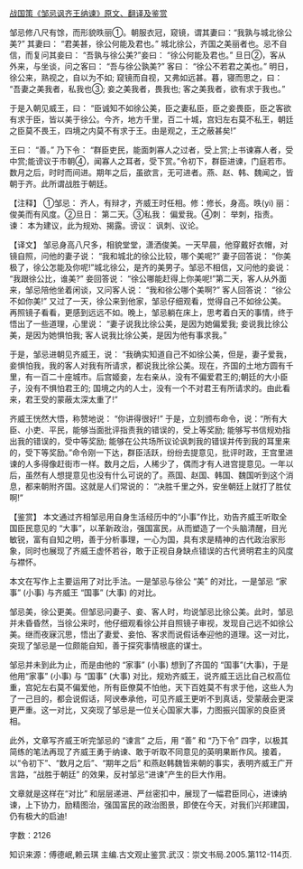 [战国策《邹忌讽齐王纳谏》原文、翻译及鉴赏](https://www.vrrw.net/wx/14035.html)

邹忌修八尺有馀，而形貌昳丽①。朝服衣冠，窥镜，谓其妻曰：“我孰与城北徐公美?” 其妻曰： “君美甚，徐公何能及君也。” 城北徐公，齐国之美丽者也。忌不自信，而复问其妾曰： “吾孰与徐公美?”妾曰： “徐公何能及君也。” 旦日②，客从外来，与坐谈，问之客曰： “吾与徐公孰美?” 客曰： “徐公不若君之美也。” 明日，徐公来，熟视之，自以为不如; 窥镜而自视，又弗如远甚。暮，寝而思之，曰： “吾妻之美我者，私我也③; 妾之美我者，畏我也; 客之美我者，欲有求于我也。”

于是入朝见威王，曰： “臣诚知不如徐公美，臣之妻私臣，臣之妾畏臣，臣之客欲有求于臣，皆以美于徐公。今齐，地方千里，百二十城，宫妇左右莫不私王，朝廷之臣莫不畏王，四境之内莫不有求于王。由是观之，王之蔽甚矣!”

王曰： “善。” 乃下令： “群臣吏民，能面刺寡人之过者，受上赏;上书谏寡人者，受中赏;能谤议于市朝④，闻寡人之耳者，受下赏。”令初下，群臣进谏，门庭若市。数月之后，时时而间进。期年之后，虽欲言，无可进者。燕、赵、韩、魏闻之，皆朝于齐。此所谓战胜于朝廷。

【注释】 ①邹忌： 齐人，有辩才，齐威王时任相。修：修长，身高。昳(yi) 丽：俊美而有风度。②旦日： 第二天。③私我： 偏爱我。④刺： 举刺，指责。谏： 本为建议，此为规劝、揭露。谤议： 讽刺、议论。



【译文】 邹忌身高八尺多，相貌堂堂，潇洒俊美。一天早晨，他穿戴好衣帽，对镜自照，问他的妻子说： “我和城北的徐公比较，哪个美呢?” 妻子回答说： “你美极了，徐公怎能及你呢!”城北徐公，是齐的美男子。邹忌不相信，又问他的妾说： “我跟徐公比，谁美?” 妾回答说： “徐公哪能赶得上你美呢!”第二天，客人从外面来，邹忌陪他坐着闲谈，又问客人说： “我和徐公哪个美啊?” 客人回答说： “徐公不如你美!” 又过了一天，徐公来到他家，邹忌仔细观看，觉得自己不如徐公美。再照镜子看看，更感到远远不如。晚上，邹忌躺在床上，思考着白天的事情，终于悟出了一些道理，心里说： “妻子说我比徐公美，是因为她偏爱我; 妾说我比徐公美，是因为她惧怕我; 客人说我比徐公美，是因为他有事求我。”

于是，邹忌进朝见齐威王，说： “我确实知道自己不如徐公美，但是，妻子爱我，妾惧怕我，我的客人对我有所请求，都说我比徐公美。现在，齐国的土地方圆有千里，有一百二十座城市。后宫姬妾，左右亲从，没有不偏爱君王的;朝廷的大小臣子，没有不惧怕君王的; 国境之内的人士，没有一个不对君王有所请求的。由此看来，君王受的蒙蔽太深太重了!”

齐威王恍然大悟，称赞地说： “你讲得很好!” 于是，立刻颁布命令，说：“所有大臣、小吏、平民，能够当面批评指责我的错误的，受上等奖励; 能够写书信规劝指出我的错误的，受中等奖励; 能够在公共场所议论讽刺我的错误并传到我的耳里来的，受下等奖励。”命令刚一下达，群臣活跃，纷纷去提意见，批评时政，王宫里进谏的人多得像赶街市一样。数月之后，人稀少了，偶而才有人进宫提意见。一年以后，虽然有人想提意见也没有什么可说的了。燕国、赵国、韩国、魏国听到这个消息，都来朝附齐国。这就是人们常说的： “决胜千里之外，安坐朝廷上就打了胜仗啊!”

【鉴赏】 本文通过齐相邹忌用自身生活经历中的“小事”作比，劝告齐威王听取全国臣民意见的 “大事”，以革新政治，强国富民，从而塑造了一个头脑清醒，目光敏锐，富有自知之明，善于分析事理，一心为国，具有求是精神的古代政治家形象，同时也展现了齐威王虚怀若谷，敢于正视自身缺点错误的古代贤明君主的风度与襟怀。

本文在写作上主要运用了对比手法。一是邹忌与徐公 “美” 的对比，一是邹忌 “家事” (小事) 与齐威王 “国事” (大事) 的对比。

邹忌美，徐公更美。但邹忌问妻子、妾、客人时，均说邹忌比徐公美。此时，邹忌并未昏昏然，当徐公来时，他仔细观看徐公并自照镜子审视，发现自己远不如徐公美。继而夜寐沉思，悟出了妻爱、妾怕、客求而说假话奉迎他的道理。这一对比，突现了邹忌是一位颇能自知，善于探究事情根底的谋士。

邹忌并未到此为止，而是由他的 “家事” (小事) 想到了齐国的 “国事”(大事)，于是他用“家事” (小事) 与 “国事” (大事) 对比，规劝齐威王，说齐威王远比自己权高位重，宫妃左右莫不偏爱他，所有臣僚莫不怕他，天下百姓莫不有求于他，这些人为了一己目的，都会说假话，阿谀奉承他，可见齐威王更听不到真话，受蒙蔽会更深更严重。这一对比，又突现了邹忌是一位关心国家大事，力图振兴国家的良臣贤相。

此外，文章写齐威王听完邹忌的 “谏言” 之后，用 “善” 和 “乃下令” 四字，以极其简练的笔法再现了齐威王勇于纳谏、敢于听取不同意见的英明果断作风。接着，以“令初下”、“数月之后”、“期年之后” 和燕赵韩魏皆来朝的事实，表明齐威王广开言路，“战胜于朝廷” 的效果，反衬邹忌“进谏”产生的巨大作用。

文章就是这样在“对比” 和层层递进、严丝密扣中，展现了一幅君臣同心，进谏纳谏，上下协力，励精图治，强国富民的政治图景，即使在今天，对我们兴邦建国，仍有极大的启迪!

字数：2126

知识来源：傅德岷,赖云琪 主编.古文观止鉴赏.武汉：崇文书局.2005.第112-114页.

